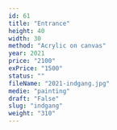 ```yaml
---
id: 61
title: "Entrance"
height: 40
width: 30
method: "Acrylic on canvas"
year: 2021
price: "2100"
exPrice: "1500"
status: ""
fileName: "2021-indgang.jpg"
medie: "painting"
draft: "False"
slug: "indgang"
weight: "310"
---
```

